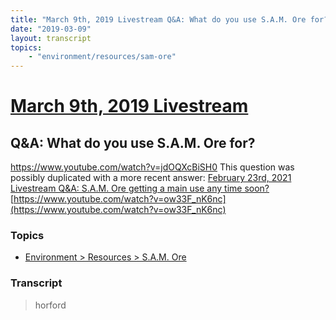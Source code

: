 ```yaml
---
title: "March 9th, 2019 Livestream Q&A: What do you use S.A.M. Ore for?"
date: "2019-03-09"
layout: transcript
topics:
    - "environment/resources/sam-ore"
---
```

# [March 9th, 2019 Livestream](../2019-03-09.md)
## Q&A: What do you use S.A.M. Ore for?
https://www.youtube.com/watch?v=jdOQXcBiSH0
This question was possibly duplicated with a more recent answer: [February 23rd, 2021 Livestream Q&A: S.A.M. Ore getting a main use any time soon?](./yt-ow33F_nK6nc.md) [https://www.youtube.com/watch?v=ow33F_nK6nc](https://www.youtube.com/watch?v=ow33F_nK6nc)


### Topics
* [Environment > Resources > S.A.M. Ore](../topics/environment/resources/sam-ore.md)

### Transcript

> horford
